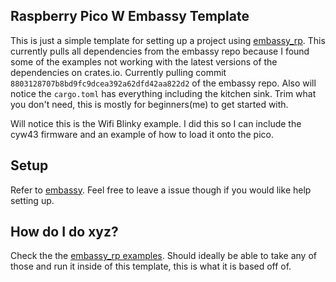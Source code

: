 ## Raspberry Pico W Embassy Template

This is just a simple template for setting up a project using [embassy_rp](https://github.com/embassy-rs/embassy/tree/8803128707b8bd9fc9dcea392a62dfd42aa822d2/embassy-rp). This currently pulls all dependencies from the embassy repo because I found some of the examples not working with the latest versions of the dependencies on crates.io. Currently pulling commit `8803128707b8bd9fc9dcea392a62dfd42aa822d2` of the embassy repo. Also will notice the `cargo.toml` has everything including the kitchen sink. Trim what you don't need, this is mostly for beginners(me) to get started with.

Will notice this is the Wifi Blinky example. I did this so I can include the cyw43 firmware and an example of how to load it onto the pico.

## Setup

Refer to [embassy](https://github.com/embassy-rs/embassy). Feel free to leave a issue though if you would like help setting up.

## How do I do xyz?

Check the the [embassy_rp examples](https://github.com/embassy-rs/embassy/tree/f0a86070512ad739641cee7d9fa39d63f5c8a9f6/examples/rp). Should ideally be able to take any of those and run it inside of this template, this is what it is based off of.
